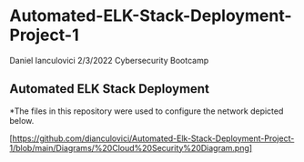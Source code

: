 # Automated-ELK-Stack-Deployment-Project-1

Daniel Ianculovici 2/3/2022 Cybersecurity Bootcamp 
## Automated ELK Stack Deployment

*The files in this repository were used to configure the network depicted below.

[https://github.com/dianculovici/Automated-Elk-Stack-Deployment-Project-1/blob/main/Diagrams/%20Cloud%20Security%20Diagram.png]
